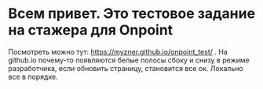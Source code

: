# Всем привет. Это тестовое задание на стажера для Onpoint 
Посмотреть можно тут: https://myzner.github.io/onpoint_test/ . На github.io почему-то появляются белые полосы сбоку и снизу в режиме разработчика, если обновить страницу, становится все ок. Локально все в порядке.
